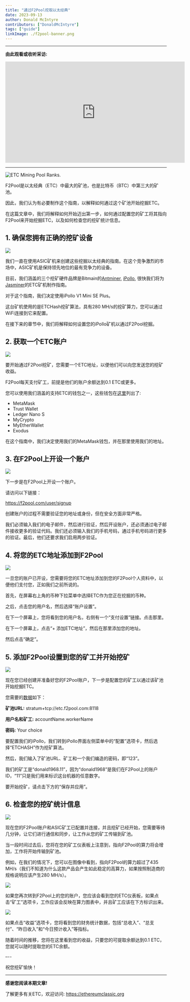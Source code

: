 ```yaml
---
title: "通过F2Pool挖取以太经典"
date: 2023-09-13
author: Donald McIntyre
contributors: ["DonaldMcIntyre"]
tags: ["guide"]
linkImage: ./f2pool-banner.png
---
```


---
**由此观看或收听采访:**

<iframe width="560" height="315" src="https://www.youtube.com/embed/EBRL33Kfgi8?si=1-TUPyyKR00TqGH-" title="YouTube video player" frameborder="0" allow="accelerometer; autoplay; clipboard-write; encrypted-media; gyroscope; picture-in-picture; web-share" allowfullscreen></iframe>

---

![ETC Mining Pool Ranks.](11.png)

F2Pool是以太经典（ETC）中最大的矿池，也是比特币（BTC）中第三大的矿池。

因此，我们认为有必要制作这个指南，以解释如何通过这个矿池开始挖掘ETC。

在这篇文章中，我们将解释如何开始迈出第一步，如何通过配置您的矿工将其指向F2Pool来开始挖掘ETC，以及如何检查您的挖矿统计信息。

## 1. 确保您拥有正确的挖矿设备

![](12.png)

我们一直在使用ASIC矿机来创建这些挖掘以太经典的指南。在这个竞争激烈的市场中，ASIC矿机是保持领先地位的最有竞争力的设备。

目前，我们涵盖的三个挖矿硬件品牌是Bitmain的[Antminer](https://shop.bitmain.com/product/detail?pid=00020230318213033303FiTP3CK3062C), [iPollo](https://ipollo.com/products/ipollo-v1-mini-classic-plus-wifi-version), 很快我们将为[Jasminer](http://jasminer.com)的ETC矿机制作指南。

对于这个指南，我们决定使用iPollo V1 Mini SE Plus。

这台矿机使用的是ETCHash挖矿算法，具有280 MH/s的挖矿算力，您可以通过WiFi连接到它来配置。

在接下来的章节中，我们将解释如何设置您的iPollo矿机以通过F2Pool挖掘。

## 2. 获取一个ETC账户

![](13.png)

要开始通过F2Pool挖矿，您需要一个ETC地址，以便他们可以向您发送您的挖矿收益。

F2Pool每天支付矿工，前提是他们的账户余额达到0.1 ETC或更多。

您可以使用我们涵盖的支持ETC的钱包之一，这些钱包在[这里](https://ethereumclassic.org/blog/2023-07-12-list-of-wallets-that-support-ethereum-classic)列出了:

- MetaMask 
- Trust Wallet 
- Ledger Nano S 
- MyCrypto
- MyEtherWallet
- Exodus

在这个指南中，我们决定使用我们的MetaMask钱包，并在那里使用我们的地址。

## 3. 在F2Pool上开设一个账户

![](14.png)

下一步是在F2Pool上开设一个账户。

请访问以下链接：

https://f2pool.com/user/signup

创建账户的过程不需要验证您的地址或身份，但在安全方面非常严格。

我们必须输入我们的电子邮件，然后进行验证，然后开设账户，还必须通过电子邮件接收更多的验证代码。我们还必须输入我们的手机号码，通过手机号码进行更多的验证。最后，他们还要求我们启用两步验证。

## 4. 将您的ETC地址添加到F2Pool

![](15.png)

一旦您的账户已开设，您需要将您的ETC地址添加到您的F2Pool个人资料中，以便他们支付您，正如我们之前所说的。

首先，在屏幕右上角的币种下拉菜单中选择ETC作为您正在挖掘的币种。

之后，点击您的用户名，然后选择“账户设置”。

在下一个屏幕上，您将看到您的用户名，右侧有一个“支付设置”链接。点击那里。

在下一个屏幕上，点击“+ 添加ETC地址”，然后在那里添加您的地址。

然后点击“确定”。

## 5. 添加F2Pool设置到您的矿工并开始挖矿

![](16.png)

现在您已经创建并准备好您的F2Pool账户，下一步是配置您的矿工以通过该矿池开始挖掘ETC。

您需要的[数据](https://f2pool.io/mining/guides/how-to-mine-ethereum-classic/)如下：

**矿池URL:** stratum+tcp://etc.f2pool.com:8118

**用户名和矿工:** accountName.workerName

**密码:** Your choice

要配置我们的iPollo，我们转到iPollo界面左侧菜单中的“配置”选项卡，然后选择“ETCHASH”作为挖矿算法。

然后，我们输入了矿池URL、矿工和一个我们编造的密码，即“123”。

我们的矿工是“donald1968.11”，因为“donald1968”是我们在F2Pool上的账户ID，“11”只是我们用来标识这台机器的任意数字。

要开始挖矿，请点击下方的“保存并应用”。

## 6. 检查您的挖矿统计信息

![](17.png)

现在您的F2Pool账户和ASIC矿工已配置并连接，并且挖矿已经开始，您需要等待几分钟，让它们进行通信和同步，让工作从您的矿工传输到矿池。

当一段时间过去后，您将在您的矿工仪表板上注意到，指向F2Pool的算力将会增加，工作将开始传输到矿池。

例如，在我们的情况下，您可以在图像中看到，指向F2Pool的算力超过了435 MH/s（我们不知道为什么这款产品会产生如此稳定的高算力，如果按照制造商的规格说明应该产生280 MH/s）。

![](18.png)

如果您再次转到F2Pool上的您的账户，您应该会看到您的ETC仪表板，如果点击“矿工”选项卡，工作应该会反映在算力图表中，并且矿工应该在下方标识出来。

![](19.png)

如果点击“收益”选项卡，您将看到您的财务统计数据，包括“总收入”、“总支付”、“昨日收入”和“今日预计收入”等指标。

随着时间的推移，您将在这里看到您的收益，只要您的可提取余额达到0.1 ETC，您就可以随时提取您的ETC余额。

–--

祝您挖矿愉快！

---

**感谢您阅读本期文章!**

了解更多有关ETC，欢迎访问: https://ethereumclassic.org
